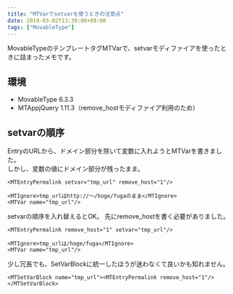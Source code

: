 ```yaml
---
title: "MTVarでsetvarを使うときの注意点"
date: 2019-03-02T13:39:00+09:00
tags: ["MovableType"]
---
```


MovableTypeのテンプレートタグMTVarで、setvarモディファイアを使ったときに詰まったメモです。

## 環境

* MovableType 6.3.3
* MTAppjQuery 1.11.3（remove_hostモディファイア利用のため）


## setvarの順序

EntryのURLから、ドメイン部分を除いて変数に入れようとMTVarを書きました。  
しかし、変数の値にドメイン部分が残ったまま。

```
<MTEntryPermalink setvar="tmp_url" remove_host="1"/>

<MTIgnore>tmp_urlはhttp://〜/hoge/fugaのまま</MTIgnore>
<MTVar name="tmp_url"/>
```

setvarの順序を入れ替えるとOK。
先にremove_hostを書く必要がありました。

```
<MTEntryPermalink remove_host="1" setvar="tmp_url"/>

<MTIgnore>tmp_urlは/hoge/fuga</MTIgnore>
<MTVar name="tmp_url"/>
```

少し冗長でも、SetVarBlockに統一したほうが迷わなくて良いかも知れません。

```
<MTSetVarBlock name="tmp_url"><MTEntryPermalink remove_host="1"/></MTSetVarBlock>
```